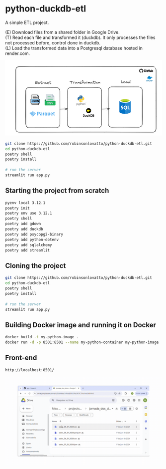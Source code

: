 # python-duckdb-etl
A simple ETL project.

(E) Download files from a shared folder in Google Drive.    
(T) Read each file and transformed it (duckdb). It only processes the files not processed before, control done in duckdb.       
(L) Load the transformed data into a Postgresql database hosted in render.com.      

![Architecture](./pics/architecture.png)


```bash
git clone https://github.com/robinsonlovatto/python-duckdb-etl.git
cd python-duckdb-etl
poetry shell
poetry install

# run the server
streamlit run app.py
```

## Starting the project from scratch
```bash
pyenv local 3.12.1   
poetry init    
poetry env use 3.12.1     
poetry shell     
poetry add gdown
poetry add duckdb
poetry add psycopg2-binary
poetry add python-dotenv
poetry add sqlalchemy 
poetry add streamlit
```

## Cloning the project
```bash
git clone https://github.com/robinsonlovatto/python-duckdb-etl.git
cd python-duckdb-etl
poetry shell
poetry install

# run the server
streamlit run app.py
```

## Building Docker image and running it on Docker
```bash
docker build -t my-python-image .
docker run -d -p 8501:8501 --name my-python-container my-python-image
```

## Front-end
```bash
http://localhost:8501/
```
![Front-end](./pics/front-end.gif)